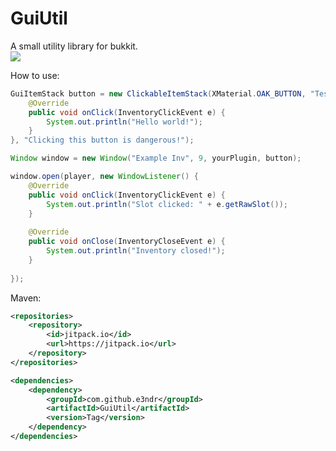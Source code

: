 # GuiUtil
A small utility library for bukkit.  
[![](https://jitpack.io/v/e3ndr/GuiUtil.svg)](https://jitpack.io/#e3ndr/GuiUtil)  
  
  
How to use:
```java
GuiItemStack button = new ClickableItemStack(XMaterial.OAK_BUTTON, "Test", 1, new ClickListener() {
    @Override
    public void onClick(InventoryClickEvent e) {
        System.out.println("Hello world!");
    }
}, "Clicking this button is dangerous!");

Window window = new Window("Example Inv", 9, yourPlugin, button);

window.open(player, new WindowListener() {
    @Override
    public void onClick(InventoryClickEvent e) {
        System.out.println("Slot clicked: " + e.getRawSlot());
    }
    
    @Override
    public void onClose(InventoryCloseEvent e) {
        System.out.println("Inventory closed!");
    }
    
});
```

Maven:
```xml
<repositories>
    <repository>
        <id>jitpack.io</id>
        <url>https://jitpack.io</url>
    </repository>
</repositories>

<dependencies>
    <dependency>
        <groupId>com.github.e3ndr</groupId>
        <artifactId>GuiUtil</artifactId>
        <version>Tag</version>
    </dependency>
</dependencies>
```
